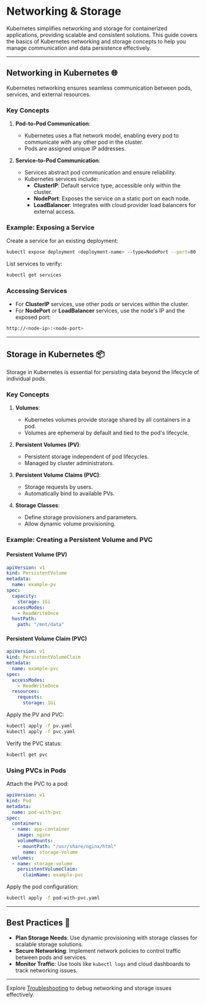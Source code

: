 # Networking & Storage

Kubernetes simplifies networking and storage for containerized applications, providing scalable and consistent solutions. This guide covers the basics of Kubernetes networking and storage concepts to help you manage communication and data persistence effectively.

---

## Networking in Kubernetes 🌐

Kubernetes networking ensures seamless communication between pods, services, and external resources.

### Key Concepts

1. **Pod-to-Pod Communication**:
   - Kubernetes uses a flat network model, enabling every pod to communicate with any other pod in the cluster.
   - Pods are assigned unique IP addresses.

2. **Service-to-Pod Communication**:
   - Services abstract pod communication and ensure reliability.
   - Kubernetes services include:
     - **ClusterIP**: Default service type, accessible only within the cluster.
     - **NodePort**: Exposes the service on a static port on each node.
     - **LoadBalancer**: Integrates with cloud provider load balancers for external access.

### Example: Exposing a Service

Create a service for an existing deployment:

```bash
kubectl expose deployment <deployment-name> --type=NodePort --port=80
```

List services to verify:

```bash
kubectl get services
```

### Accessing Services

- For **ClusterIP** services, use other pods or services within the cluster.
- For **NodePort** or **LoadBalancer** services, use the node's IP and the exposed port:

```bash
http://<node-ip>:<node-port>
```

---

## Storage in Kubernetes 📦

Storage in Kubernetes is essential for persisting data beyond the lifecycle of individual pods.

### Key Concepts

1. **Volumes**:
   - Kubernetes volumes provide storage shared by all containers in a pod.
   - Volumes are ephemeral by default and tied to the pod's lifecycle.

2. **Persistent Volumes (PV)**:
   - Persistent storage independent of pod lifecycles.
   - Managed by cluster administrators.

3. **Persistent Volume Claims (PVC)**:
   - Storage requests by users.
   - Automatically bind to available PVs.

4. **Storage Classes**:
   - Define storage provisioners and parameters.
   - Allow dynamic volume provisioning.

### Example: Creating a Persistent Volume and PVC

#### Persistent Volume (PV)

```yaml
apiVersion: v1
kind: PersistentVolume
metadata:
  name: example-pv
spec:
  capacity:
    storage: 1Gi
  accessModes:
    - ReadWriteOnce
  hostPath:
    path: "/mnt/data"
```

#### Persistent Volume Claim (PVC)

```yaml
apiVersion: v1
kind: PersistentVolumeClaim
metadata:
  name: example-pvc
spec:
  accessModes:
    - ReadWriteOnce
  resources:
    requests:
      storage: 1Gi
```

Apply the PV and PVC:

```bash
kubectl apply -f pv.yaml
kubectl apply -f pvc.yaml
```

Verify the PVC status:

```bash
kubectl get pvc
```

### Using PVCs in Pods

Attach the PVC to a pod:

```yaml
apiVersion: v1
kind: Pod
metadata:
  name: pod-with-pvc
spec:
  containers:
  - name: app-container
    image: nginx
    volumeMounts:
    - mountPath: "/usr/share/nginx/html"
      name: storage-volume
  volumes:
  - name: storage-volume
    persistentVolumeClaim:
      claimName: example-pvc
```

Apply the pod configuration:

```bash
kubectl apply -f pod-with-pvc.yaml
```

---

## Best Practices 🧠

- **Plan Storage Needs**: Use dynamic provisioning with storage classes for scalable storage solutions.
- **Secure Networking**: Implement network policies to control traffic between pods and services.
- **Monitor Traffic**: Use tools like `kubectl logs` and cloud dashboards to track networking issues.

---

Explore [Troubleshooting](troubleshooting.md) to debug networking and storage issues effectively.
